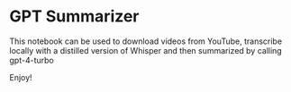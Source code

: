 # GPT Summarizer

This notebook can be used to download videos from YouTube, transcribe locally with a distilled version of Whisper and then summarized by calling gpt-4-turbo

Enjoy!